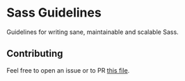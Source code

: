Sass Guidelines
===============

Guidelines for writing sane, maintainable and scalable Sass.

## Contributing

Feel free to open an issue or to PR [this file](https://github.com/HugoGiraudel/sass-guidelines/blob/gh-pages/index.md).
